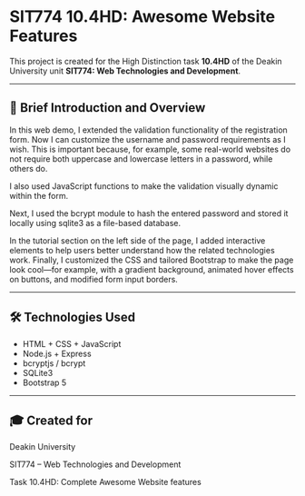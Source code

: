 # SIT774 10.4HD: Awesome Website Features

This project is created for the High Distinction task **10.4HD** of the Deakin University unit **SIT774: Web Technologies and Development**.

---

## 📄 Brief Introduction and Overview

In this web demo, I extended the validation functionality of the registration form. Now I can customize the username and password requirements as I wish. This is important because, for example, some real-world websites do not require both uppercase and lowercase letters in a password, while others do.

I also used JavaScript functions to make the validation visually dynamic within the form.

Next, I used the bcrypt module to hash the entered password and stored it locally using sqlite3 as a file-based database.

In the tutorial section on the left side of the page, I added interactive elements to help users better understand how the related technologies work.
Finally, I customized the CSS and tailored Bootstrap to make the page look cool—for example, with a gradient background, animated hover effects on buttons, and modified form input borders.

---

## 🛠️ Technologies Used

- HTML + CSS + JavaScript
- Node.js + Express
- bcryptjs / bcrypt
- SQLite3
- Bootstrap 5

---

## 🎓 Created for

Deakin University

SIT774 – Web Technologies and Development

Task 10.4HD: Complete Awesome Website features
